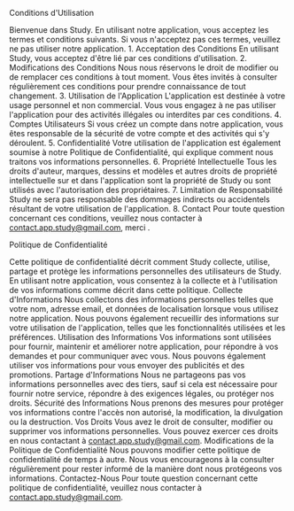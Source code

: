 Conditions d'Utilisation

Bienvenue dans Study. En utilisant notre application, vous acceptez les termes et conditions suivants. Si vous n'acceptez pas ces termes, veuillez ne pas utiliser notre application. 1. Acceptation des Conditions En utilisant Study, vous acceptez d'être lié par ces conditions d'utilisation. 2. Modifications des Conditions Nous nous réservons le droit de modifier ou de remplacer ces conditions à tout moment. Vous êtes invités à consulter régulièrement ces conditions pour prendre connaissance de tout changement. 3. Utilisation de l'Application L'application est destinée à votre usage personnel et non commercial. Vous vous engagez à ne pas utiliser l'application pour des activités illégales ou interdites par ces conditions. 4. Comptes Utilisateurs Si vous créez un compte dans notre application, vous êtes responsable de la sécurité de votre compte et des activités qui s'y déroulent. 5. Confidentialité Votre utilisation de l'application est également soumise à notre Politique de Confidentialité, qui explique comment nous traitons vos informations personnelles. 6. Propriété Intellectuelle Tous les droits d'auteur, marques, dessins et modèles et autres droits de propriété intellectuelle sur et dans l'application sont la propriété de Study ou sont utilisés avec l'autorisation des propriétaires. 7. Limitation de Responsabilité Study ne sera pas responsable des dommages indirects ou accidentels résultant de votre utilisation de l'application. 8. Contact Pour toute question concernant ces conditions, veuillez nous contacter à contact.app.study@gmail.com, merci .

Politique de Confidentialité

Cette politique de confidentialité décrit comment Study collecte, utilise, partage et protège les informations personnelles des utilisateurs de Study. En utilisant notre application, vous consentez à la collecte et à l'utilisation de vos informations comme décrit dans cette politique. Collecte d'Informations Nous collectons des informations personnelles telles que votre nom, adresse email, et données de localisation lorsque vous utilisez notre application. Nous pouvons également recueillir des informations sur votre utilisation de l'application, telles que les fonctionnalités utilisées et les préférences. Utilisation des Informations Vos informations sont utilisées pour fournir, maintenir et améliorer notre application, pour répondre à vos demandes et pour communiquer avec vous. Nous pouvons également utiliser vos informations pour vous envoyer des publicités et des promotions. Partage d'Informations Nous ne partageons pas vos informations personnelles avec des tiers, sauf si cela est nécessaire pour fournir notre service, répondre à des exigences légales, ou protéger nos droits. Sécurité des Informations Nous prenons des mesures pour protéger vos informations contre l'accès non autorisé, la modification, la divulgation ou la destruction. Vos Droits Vous avez le droit de consulter, modifier ou supprimer vos informations personnelles. Vous pouvez exercer ces droits en nous contactant à contact.app.study@gmail.com. Modifications de la Politique de Confidentialité Nous pouvons modifier cette politique de confidentialité de temps à autre. Nous vous encourageons à la consulter régulièrement pour rester informé de la manière dont nous protégeons vos informations. Contactez-Nous Pour toute question concernant cette politique de confidentialité, veuillez nous contacter à contact.app.study@gmail.com.

